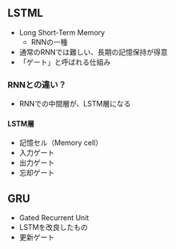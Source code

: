 ## LSTML
- Long Short-Term Memory
  - RNNの一種
- 通常のRNNでは難しい、長期の記憶保持が得意
- 「ゲート」と呼ばれる仕組み

### RNNとの違い？
- RNNでの中間層が、LSTM層になる

#### LSTM層
- 記憶セル（Memory cell）
- 入力ゲート
- 出力ゲート
- 忘却ゲート


## GRU
- Gated Recurrent Unit
- LSTMを改良したもの
- 更新ゲート
